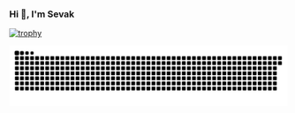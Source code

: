 ### Hi 👋, I'm Sevak


<!--
**sevak995/sevak995** is a ✨ _special_ ✨ repository because its `README.md` (this file) appears on your GitHub profile.

Here are some ideas to get you started:


- 🔭 I’m currently working on ...
- 🌱 I’m currently learning ...
- 👯 I’m looking to collaborate on ...
- 🤔 I’m looking for help with ...
- 💬 Ask me about ...
- 📫 How to reach me: ...
- 😄 Pronouns: ...
- ⚡ Fun fact: ...
-->

[![trophy](https://github-profile-trophy.vercel.app/?username=sevak995&theme=onedark&title=Commits,Repositories&margin-w=15)](https://github.com/ryo-ma/github-profile-trophy)

<picture>
 <source media="(prefers-color-scheme: dark)" srcset="https://raw.githubusercontent.com/sevak995/sevak995/output/github-contribution-grid-snake-dark.svg">
 <img alt="snake!" src="https://raw.githubusercontent.com/sevak995/sevak995/output/github-contribution-grid-snake-light.svg">
</picture>
